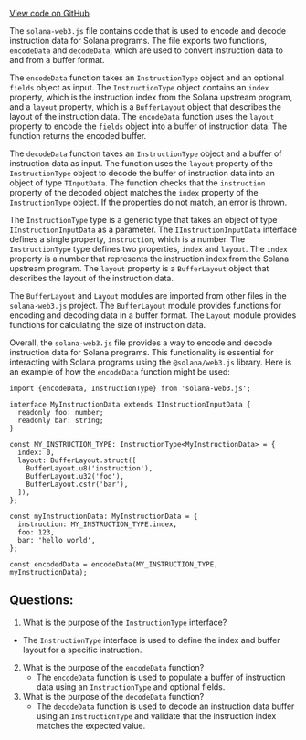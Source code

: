 [View code on GitHub](https://github.com/solana-labs/solana-web3.js/blob/master/packages/library-legacy/src/instruction.ts)

The `solana-web3.js` file contains code that is used to encode and decode instruction data for Solana programs. The file exports two functions, `encodeData` and `decodeData`, which are used to convert instruction data to and from a buffer format.

The `encodeData` function takes an `InstructionType` object and an optional `fields` object as input. The `InstructionType` object contains an `index` property, which is the instruction index from the Solana upstream program, and a `layout` property, which is a `BufferLayout` object that describes the layout of the instruction data. The `encodeData` function uses the `layout` property to encode the `fields` object into a buffer of instruction data. The function returns the encoded buffer.

The `decodeData` function takes an `InstructionType` object and a buffer of instruction data as input. The function uses the `layout` property of the `InstructionType` object to decode the buffer of instruction data into an object of type `TInputData`. The function checks that the `instruction` property of the decoded object matches the `index` property of the `InstructionType` object. If the properties do not match, an error is thrown.

The `InstructionType` type is a generic type that takes an object of type `IInstructionInputData` as a parameter. The `IInstructionInputData` interface defines a single property, `instruction`, which is a number. The `InstructionType` type defines two properties, `index` and `layout`. The `index` property is a number that represents the instruction index from the Solana upstream program. The `layout` property is a `BufferLayout` object that describes the layout of the instruction data.

The `BufferLayout` and `Layout` modules are imported from other files in the `solana-web3.js` project. The `BufferLayout` module provides functions for encoding and decoding data in a buffer format. The `Layout` module provides functions for calculating the size of instruction data.

Overall, the `solana-web3.js` file provides a way to encode and decode instruction data for Solana programs. This functionality is essential for interacting with Solana programs using the `@solana/web3.js` library. Here is an example of how the `encodeData` function might be used:

```
import {encodeData, InstructionType} from 'solana-web3.js';

interface MyInstructionData extends IInstructionInputData {
  readonly foo: number;
  readonly bar: string;
}

const MY_INSTRUCTION_TYPE: InstructionType<MyInstructionData> = {
  index: 0,
  layout: BufferLayout.struct([
    BufferLayout.u8('instruction'),
    BufferLayout.u32('foo'),
    BufferLayout.cstr('bar'),
  ]),
};

const myInstructionData: MyInstructionData = {
  instruction: MY_INSTRUCTION_TYPE.index,
  foo: 123,
  bar: 'hello world',
};

const encodedData = encodeData(MY_INSTRUCTION_TYPE, myInstructionData);
```
## Questions: 
 1. What is the purpose of the `InstructionType` interface?
   - The `InstructionType` interface is used to define the index and buffer layout for a specific instruction.
2. What is the purpose of the `encodeData` function?
   - The `encodeData` function is used to populate a buffer of instruction data using an `InstructionType` and optional fields.
3. What is the purpose of the `decodeData` function?
   - The `decodeData` function is used to decode an instruction data buffer using an `InstructionType` and validate that the instruction index matches the expected value.